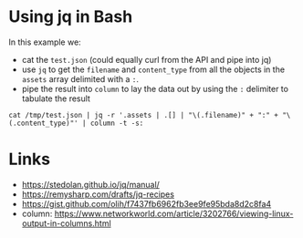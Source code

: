 # Using jq in Bash

In this example we:

* cat the `test.json` (could equally curl from the API and pipe into jq)
* use `jq` to get the `filename` and `content_type` from all the objects in the
  `assets` array delimited with a `:`.
* pipe the result into `column` to lay the data out by using the `:` delimiter
  to tabulate the result

```
cat /tmp/test.json | jq -r '.assets | .[] | "\(.filename)" + ":" + "\(.content_type)"' | column -t -s:
```

# Links

* https://stedolan.github.io/jq/manual/
* https://remysharp.com/drafts/jq-recipes
* https://gist.github.com/olih/f7437fb6962fb3ee9fe95bda8d2c8fa4
* column: https://www.networkworld.com/article/3202766/viewing-linux-output-in-columns.html
